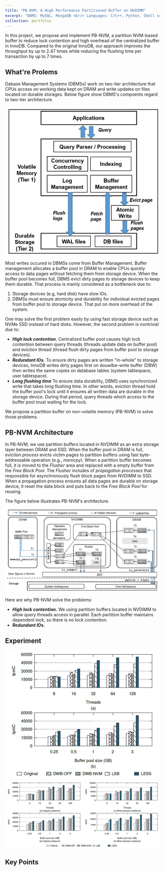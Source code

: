 ```yaml
---
title: "PB-NVM: A High Performance Partitioned Buffer on NVDIMM"
excerpt: "DBMS: MySQL, MongoDB <br/> Languages: C/C++, Python, Shell script <br/> Technologies: PMDK from pmem.io, TPC-C, YCSB, Linkbench <br/><img src='/images/portfolio_imgs/project-PBNVM.jpg'>"
collection: portfolio
---
```


In this project, we propose and implement PB-NVM, a partition NVM-based buffer to reduce lock contention and high overhead of the centralized buffer in InnoDB. Compared to the original InnoDB, our approach improves the throughput by up to 2.47 times while reducing the flushing time per transaction by up to 7 times.

## What're Prolems
Dabase Management Systems (DBMSs) work on two-tier architecture that CPUs access on working data kept on DRAM and write updates on files located on durable storages. Below figure show DBMS's compoents regard to two-tier architecture.
<div>
<img src='/images/portfolio_imgs/PB-NVM/PB-2tier.jpg'>
</div>

Most writes occured in DBMSs come from Buffer Management. Buffer management allocates a buffer pool in DRAM to enable CPUs quickly access to data pages without fetching them from storage device. When the buffer pool becomes full, DBMS evict dirty pages to storage devices to keep them durable. That process is mainly considered as a bottleneck due to:
1. Storage devices (e.g, hard disk) have slow IOs.
2. DBMSs must ensure atomicity and durability for individual evicted pages from buffer pool to storage device. That put on more overhead of the system.

One may solve the first problem easily by using fast storage device such as NVMe SSD instead of hard disks. However, the second problem is nontrivial due to:
* ***High lock contention.*** Centralized buffer pool causes high lock contention between query threads (threads update data on buffer pool) and eviction thread (thread flush dirty pages from buffer pool to storage devices).
* ***Redundant IOs.*** To ensure dirty pages are written "in-whole" to storage devices, InnoDB writes dirty pages first on douwlbe-write buffer (DBW) then writes the same copies on database tables (system tablespace, user tablespace).
* ***Long flushing time*** To ensure data durability, DBMS uses synchronized write that takes long flushing time. In other words, eviction thread hold the buffer pool's lock until it ensures all written data are durable in the storage device. During that period, query threads which access to the buffer pool must waiting for the lock.

We propose a partition buffer on non-volatile memory (PB-NVM) to solve those problems.
## PB-NVM Architecture

In PB-NVM, we use partition buffers located in NVDIMM as an extra storage layer between DRAM and SSD. When the buffer pool in DRAM is full, *eviction process* evicts victim pages to partition buffers using fast byte-addressable operation (e.g., *memcpy*). When a partition buffer becomes full, it is moved to the *Flusher* area and replaced with a empty buffer from the *Free Block Pool*. The *Flusher* includes of *propagation processes* that responsible for asynchronously flush block pages from NVDIMM to SSD. When a propagation process ensures all data pages are durable on storage device, it reset the data block and puts back to the *Free Block Pool* for reusing.

The figure below illustrates PB-NVM's architecture.

<div>
<img src='/images/portfolio_imgs/PB-NVM/PB-arch.jpg'>
</div>

Here are why PB-NVM solve the problems:

* ***High lock contention.*** We using partition buffers located in NVDIMM to allow query threads access in parallel. Each partition buffer maintains dependent lock, so there is no lock contention.
* ***Redundant IOs.*** 


## Experiment

<div>
<img src='/images/portfolio_imgs/PB-NVM/PB-TPCC-throughput.jpg'>
</div>

<div>
<img src='/images/portfolio_imgs/PB-NVM/PB-Linkbench-throughput.jpg'>
</div>

## Key Points
